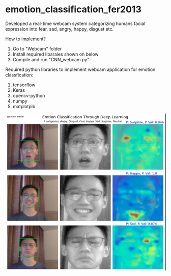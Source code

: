 # emotion_classification_fer2013
Developed a real-time webcam system categorizing humans facial expression into fear, sad, angry, happy, disgust etc.

How to implement?
  1. Go to "Webcam" folder
  2. Install required libaraies shown on below
  3. Compile and run "CNN_webcam.py"

Required python libraries to implement webcam application for emotion classfication:
  1. tensorflow
  2. Keras
  3. opencv-python
  4. numpy
  5. matplotpib
  
<img src = "Images/Screen Shot 2020-12-07 at 9.41.31 PM.png">
